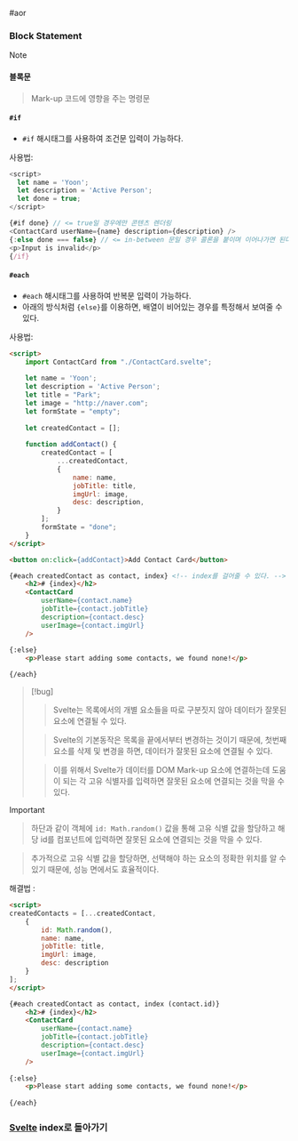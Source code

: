 #aor
### Block Statement
>[!note]
>#### 블록문
>
>>Mark-up 코드에 영향을 주는 명령문

#### `#if`

- `#if` 해시태그를 사용하여 조건문 입력이 가능하다.

사용법:
```javascript
<script>
  let name = 'Yoon';
  let description = 'Active Person';
  let done = true;
</script>

{#if done} // <= true일 경우에만 콘텐츠 렌더링
<ContactCard userName={name} description={description} />
{:else done === false} // <= in-between 문일 경우 콜론을 붙이며 이어나가면 된다.
<p>Input is invalid</p>
{/if}
```

#### `#each`

- `#each` 해시태그를 사용하여 반복문 입력이 가능하다.
- 아래의 방식처럼 `{else}`를 이용하면, 배열이 비어있는 경우를 특정해서 보여줄 수 있다.

사용법: 
```html
<script>
    import ContactCard from "./ContactCard.svelte";
  
    let name = 'Yoon';
    let description = 'Active Person';
    let title = "Park";
    let image = "http://naver.com";
    let formState = "empty";
  
    let createdContact = [];
  
    function addContact() {
        createdContact = [
            ...createdContact,
            {
                name: name,
                jobTitle: title,
                imgUrl: image,
                desc: description,
            }
        ];
        formState = "done";
    }
</script>

<button on:click={addContact}>Add Contact Card</button>

{#each createdContact as contact, index} <!-- index를 걸어줄 수 있다. -->
    <h2># {index}</h2>
    <ContactCard
        userName={contact.name}
        jobTitle={contact.jobTitle}
        description={contact.desc}
        userImage={contact.imgUrl}
    />
  
{:else}
    <p>Please start adding some contacts, we found none!</p>

{/each}
```

>[!bug]
>>Svelte는 목록에서의 개별 요소들을 따로 구분짓지 않아
>데이터가 잘못된 요소에 연결될 수 있다.
>
>>Svelte의 기본동작은 목록을 끝에서부터 변경하는 것이기 때문에, 첫번째 요소를 삭제 및 변경을 하면, 데이터가 잘못된 요소에 연결될 수 있다.
>
>>이를 위해서 Svelte가 데이터를 DOM Mark-up 요소에 연결하는데 도움이 되는 각 고유 식별자를 입력하면 잘못된 요소에 연결되는 것을 막을 수 있다.

>[!important]
>>하단과 같이 객체에 `id: Math.random()` 값을 통해 고유 식별 값을 할당하고 해당 id를 컴포넌트에 입력하면 잘못된 요소에 연결되는 것을 막을 수 있다.
>
>>추가적으로 고유 식별 값을 할당하면, 선택해야 하는 요소의 정확한 위치를 알 수 있기 때문에, 성능 면에서도 효율적이다.

해결법 : 
```html
<script>
createdContacts = [...createdContact, 
	{
		id: Math.random(),
		name: name,
		jobTitle: title,
		imgUrl: image,
		desc: description
	}
];
</script>

{#each createdContact as contact, index (contact.id)}
    <h2># {index}</h2>
    <ContactCard
        userName={contact.name}
        jobTitle={contact.jobTitle}
        description={contact.desc}
        userImage={contact.imgUrl}
    />
  
{:else}
    <p>Please start adding some contacts, we found none!</p>
  
{/each}
```

### [Svelte](../../../Dev-Index/Svelte.md) index로 돌아가기